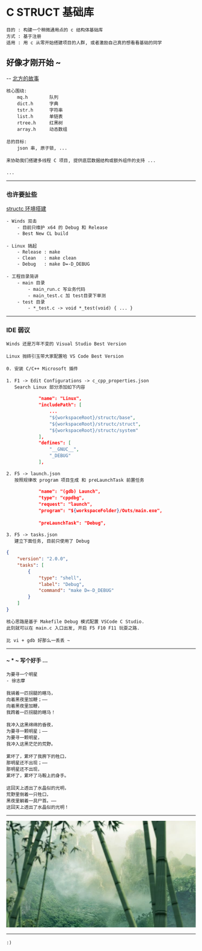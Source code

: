 # C STRUCT 基础库

    目的 : 构建一个稍微通用点的 c 结构体基础库
    方式 : 基于注册
    适用 : 用 c 从零开始搭建项目的人群, 或者激励自己真的想看看基础的同学

## 好像才刚开始 ~

-- [北方的故事](http://music.163.com/#/m/song?id=37782112&userid=16529894)

    核心围绕: 
        mq.h        队列
        dict.h      字典
        tstr.h      字符串
        list.h      单链表
        rtree.h     红黑树
        array.h     动态数组

    总的目标:
        json 串, 原子锁, ...
    
    来协助我们搭建多线程 C 项目, 提供底层数据结构或额外组件的支持 ...

    ...

***

### 也许要扯些

[structc 环境搭建](./structc/README.md)

    - Winds 双击
        - 目前只维护 x64 的 Debug 和 Release
        - Best New CL build

    - Linux 搞起
        - Release : make
        - Clean   : make clean
        - Debug   : make D=-D_DEBUG

    - 工程目录简讲
        - main 目录
            - main_run.c 写业务代码
            - main_test.c 加 test目录下单测
        - test 目录
            - *_test.c -> void *_test(void) { ... }

***

### IDE 弱议

    Winds 还是万年不变的 Visual Studio Best Version

    Linux 抛砖引玉带大家配置哈 VS Code Best Version

    0. 安装 C/C++ Microsoft 插件
    
    1. F1 -> Edit Configurations -> c_cpp_properties.json
       Search Linux 部分添加如下内容
```json
            "name": "Linux",
            "includePath": [
                ...
                "${workspaceRoot}/structc/base",
                "${workspaceRoot}/structc/struct",
                "${workspaceRoot}/structc/system"
            ],
            "defines": [
                "__GNUC__",
                "_DEBUG"
            ],
```
    2. F5 -> launch.json
       按照规律改 program 项目生成 和 preLaunchTask 前置任务 
```json
            "name": "(gdb) Launch",
            "type": "cppdbg",
            "request": "launch",
            "program": "${workspaceFolder}/Outs/main.exe",

            "preLaunchTask": "Debug",
```
    3. F5 -> tasks.json
       建立下面任务, 目前只使用了 Debug
```json
{
    "version": "2.0.0",
    "tasks": [
        {
            "type": "shell",
            "label": "Debug",
            "command": "make D=-D_DEBUG"
        }
    ]
}
```
    核心思路是基于 Makefile Debug 模式配置 VSCode C Studio.
    此刻就可以在 main.c 入口出发, 开启 F5 F10 F11 玩耍之路.
    
    比 vi + gdb 好那么一丢丢 ~

***

#### ~ * ~ 写个好手 ...

    为要寻一个明星
    - 徐志摩 

    我骑着一匹拐腿的瞎马，
    向着黑夜里加鞭；——
    向着黑夜里加鞭，
    我跨着一匹拐腿的瞎马！

    我冲入这黑绵绵的昏夜，
    为要寻一颗明星；——
    为要寻一颗明星，
    我冲入这黑茫茫的荒野。

    累坏了，累坏了我胯下的牲口，
    那明星还不出现；——
    那明星还不出现，
    累坏了，累坏了马鞍上的身手。

    这回天上透出了水晶似的光明，
    荒野里倒着一只牲口，
    黑夜里躺着一具尸首。——
    这回天上透出了水晶似的光明！

***

![江湖](./ryou.jpg)

***

    :)
